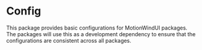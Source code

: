 # Config

This package provides basic configurations for MotionWindUI packages. The packages will use this as a development dependency to ensure that the configurations are consistent across all packages.
